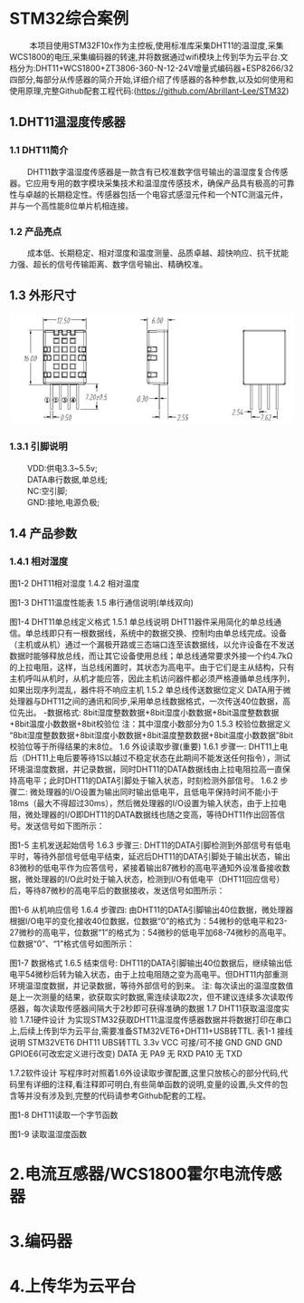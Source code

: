 # STM32综合案例
&nbsp;&nbsp;&nbsp;&nbsp;&nbsp;&nbsp;&nbsp;&nbsp; 本项目使用STM32F10x作为主控板,使用标准库采集DHT11的温湿度,采集WCS1800的电压,采集编码器的转速,并将数据通过wifi模块上传到华为云平台.文档分为:DHT11+WCS1800+ZT3806-360-N-12-24V增量式编码器+ESP8266/32四部分,每部分从传感器的简介开始,详细介绍了传感器的各种参数,以及如何使用和使用原理,完整Github配套工程代码:(https://github.com/Abrillant-Lee/STM32)
## 1.DHT11温湿度传感器
### 1.1	DHT11简介
&nbsp;&nbsp;&nbsp;&nbsp;&nbsp;&nbsp;&nbsp;&nbsp;DHT11数字温湿度传感器是一款含有已校准数字信号输出的温湿度复合传感器。它应用专用的数字模块采集技术和温湿度传感技术，确保产品具有极高的可靠性与卓越的长期稳定性。传感器包括一个电容式感湿元件和一个NTC测温元件，并与一个高性能8位单片机相连接。
### 1.2 产品亮点
&nbsp;&nbsp;&nbsp;&nbsp;&nbsp;&nbsp;&nbsp;&nbsp;成本低、长期稳定、相对湿度和温度测量、品质卓越、超快响应、抗干扰能力强、超长的信号传输距离、数字信号输出、精确校准。
## 1.3 外形尺寸
![](data/DHT11/DHT11_产品尺寸.png)
### 1.3.1 引脚说明
&nbsp;&nbsp;&nbsp;&nbsp;&nbsp;&nbsp;&nbsp;&nbsp;VDD:供电3.3~5.5v;  
&nbsp;&nbsp;&nbsp;&nbsp;&nbsp;&nbsp;&nbsp;&nbsp;DATA串行数据,单总线;  
&nbsp;&nbsp;&nbsp;&nbsp;&nbsp;&nbsp;&nbsp;&nbsp;NC:空引脚;  
&nbsp;&nbsp;&nbsp;&nbsp;&nbsp;&nbsp;&nbsp;&nbsp;GND:接地,电源负极;  
## 1.4 产品参数
### 1.4.1 相对湿度
 
图1-2 DHT11相对湿度
1.4.2 相对温度
 
图1-3 DHT11温度性能表
1.5 串行通信说明(单线双向)
 
图1-4  DHT11单总线定义格式
1.5.1 单总线说明
DHT11器件采用简化的单总线通信。单总线即只有一根数据线，系统中的数据交换、控制均由单总线完成。设备（主机或从机）通过一个漏极开路或三态端口连至该数据线，以允许设备在不发送数据时能够释放总线，而让其它设备使用总线；单总线通常要求外接一个约4.7kΩ的上拉电阻，这样，当总线闲置时，其状态为高电平。由于它们是主从结构，只有主机呼叫从机时，从机才能应答，因此主机访问器件都必须严格遵循单总线序列，如果出现序列混乱，器件将不响应主机
1.5.2 单总线传送数据位定义
DATA用于微处理器与DHT11之间的通讯和同步,采用单总线数据格式，一次传送40位数据，高位先出。
-数据格式:
8bit湿度整数数据+8bit湿度小数数据+8bit温度整数数据+8bit温度小数数据+8bit校验位
注：其中湿度小数部分为0
1.5.3 校验位数据定义
“8bit湿度整数数据+8bit湿度小数数据+8bit温度整数数据+8bit温度小数数据”8bit校验位等于所得结果的末8位。
1.6 外设读取步骤(重要)
1.6.1 步骤一:
DHT11上电后（DHT11上电后要等待1S以越过不稳定状态在此期间不能发送任何指令），测试环境温湿度数据，并记录数据，同时DHT11的DATA数据线由上拉电阻拉高一直保持高电平；此时DHT11的DATA引脚处于输入状态，时刻检测外部信号。
1.6.2 步骤二:
微处理器的I/O设置为输出同时输出低电平，且低电平保持时间不能小于18ms（最大不得超过30ms），然后微处理器的I/O设置为输入状态，由于上拉电阻，微处理器的I/O即DHT11的DATA数据线也随之变高，等待DHT11作出回答信号。发送信号如下图所示：
 
图1-5 主机发送起始信号
1.6.3 步骤三: 
DHT11的DATA引脚检测到外部信号有低电平时，等待外部信号低电平结束，延迟后DHT11的DATA引脚处于输出状态，输出83微秒的低电平作为应答信号，紧接着输出87微秒的高电平通知外设准备接收数据，微处理器的I/O此时处于输入状态，检测到I/O有低电平（DHT11回应信号）后，等待87微秒的高电平后的数据接收，发送信号如图所示：
 
图1-6 从机响应信号
1.6.4 步骤四:
由DHT11的DATA引脚输出40位数据，微处理器根据I/O电平的变化接收40位数据，位数据“0”的格式为：54微秒的低电平和23-27微秒的高电平，位数据“1”的格式为：54微秒的低电平加68-74微秒的高电平。位数据“0”、“1”格式信号如图所示：
 
图1-7 数据格式
1.6.5 结束信号:
DHT11的DATA引脚输出40位数据后，继续输出低电平54微秒后转为输入状态，由于上拉电阻随之变为高电平。但DHT11内部重测环境温湿度数据，并记录数据，等待外部信号的到来。
注: 每次读出的温湿度数值是上一次测量的结果，欲获取实时数据,需连续读取2次，但不建议连续多次读取传感器，每次读取传感器间隔大于2秒即可获得准确的数据
1.7 DHT11获取温湿度实验
1.7.1硬件设计
为实现STM32获取DHT11温湿度传感器数据并将数据打印在串口上,后续上传到华为云平台,需要准备STM32VET6+DHT11+USB转TTL.
表1-1 接线说明
STM32VET6	DHT11	UBS转TTL
3.3v	VCC	可接/可不接
GND	GND	GND
GPIOE6(可改宏定义进行改变)	DATA	无
PA9	无	RXD
PA10	无	TXD

1.7.2软件设计
写程序时对照着1.6外设读取步骤配置,这里只放核心的部分代码,代码里有详细的注释,看注释即可明白,有些简单函数的说明,变量的设置,头文件的包含等并没有涉及到,完整的代码请参考Github配套的工程。
 
图1-8 DHT11读取一个字节函数
 
图1-9 读取温湿度函数

# 2.电流互感器/WCS1800霍尔电流传感器

# 3.编码器

# 4.上传华为云平台
